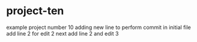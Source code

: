 # project-ten
example project number 10
adding new line to perform commit in initial file
add line 2 for edit 2
next add line 2 and edit 3
